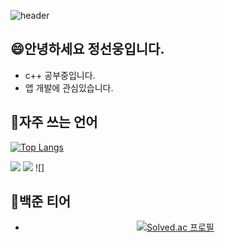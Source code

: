 ![header](https://capsule-render.vercel.app/api?type=waving&color=gradient&height=250&section=header&text=SeonWoong's%Github&fontSize=30&desc=환영합니다.👋)


## 😄안녕하세요 정선웅입니다.
- c++ 공부중입니다.
- 앱 개발에 관심있습니다.

## 💬자주 쓰는 언어
  
[![Top Langs](https://github-readme-stats.vercel.app/api/top-langs/?username=yohan050605)](https://github.com/anuraghazra/github-readme-stats)

![](https://img.shields.io/badge/C%2B%2B-00599C?style=for-the-badge&logo=c%2B%2B&logoColor=white)
![](https://img.shields.io/badge/C-00599C?style=for-the-badge&logo=c&logoColor=white)
![]

## 🌱백준 티어

<div align="center">

- [![Solved.ac
프로필](http://mazassumnida.wtf/api/generate_badge?boj=tjsdnd1219)](https://solved.ac/tjsdnd1219)

<div></div>
